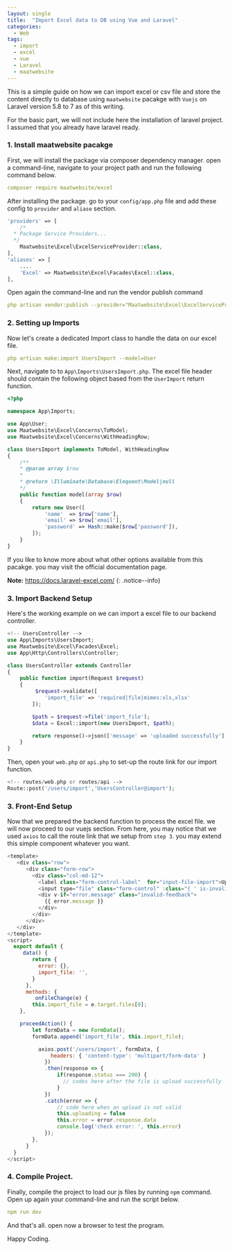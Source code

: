 ```yaml
---
layout: single
title:  "Import Excel data to DB using Vue and Laravel"
categories:
  - Web
tags:
  - import
  - excel
  - vue
  - Laravel
  - maatwebsite
---
```

This is a simple guide on how we can import excel or csv file and store the content directly to database using `maatwebsite` pacakge with `Vuejs` on Laravel version 5.8 to 7 as of this writing.

For the basic part, we will not include here the installation of laravel project. I assumed that you already have laravel ready.

### 1. Install maatwebsite pacakge
First, we will install the package via composer dependency manager. open a command-line, navigate to your project path and run the following command below.
```yaml
composer require maatwebsite/excel
```
After installing the package. go to your `config/app.php` file and add these config to `provider` and `aliase` section.
```php
'providers' => [
	/*
  * Package Service Providers...
  */
	Maatwebsite\Excel\ExcelServiceProvider::class,
],
'aliases' => [
	....
	'Excel' => Maatwebsite\Excel\Facades\Excel::class,
],
```
Open again the command-line and run the vendor publish command
```yaml
php artisan vendor:publish --provider="Maatwebsite\Excel\ExcelServiceProvider"
```
### 2. Setting up Imports
Now let's create a dedicated Import class to handle the data on our excel file.
```yaml
php artisan make:import UsersImport --model=User
```
Next, navigate to to `App\Imports\UsersImport.php`. The excel file  header should contain the following object based from the `UserImport` return function.
```php
<?php

namespace App\Imports;

use App\User;
use Maatwebsite\Excel\Concerns\ToModel;
use Maatwebsite\Excel\Concerns\WithHeadingRow;

class UsersImport implements ToModel, WithHeadingRow
{
    /**
    * @param array $row
    *
    * @return \Illuminate\Database\Eloquent\Model|null
    */
    public function model(array $row)
    {
        return new User([
            'name'  => $row['name'],
            'email' => $row['email'],
            'password' => Hash::make($row['password']),
        ]);
    }
}
```
If you like to know more about what other options available from this pacakge. you may visit the official documentation page.

**Note:** https://docs.laravel-excel.com/
{: .notice--info}


### 3. Import Backend Setup
Here's the working example on we can import a excel file to our backend controller.
```php
<!-- UsersController -->
use App\Imports\UsersImport;
use Maatwebsite\Excel\Facades\Excel;
use App\Http\Controllers\Controller;

class UsersController extends Controller
{
    public function import(Request $request)
    {
         $request->validate([
            'import_file' => 'required|file|mimes:xls,xlsx'
        ]);

        $path = $request->file('import_file');
        $data = Excel::import(new UsersImport, $path);

        return response()->json(['message' => 'uploaded successfully'], 200);
    }
}
```
Then, open your `web.php` or `api.php` to set-up the route link for our import function.
```php
<!-- routes/web.php or routes/api -->
Route::post('/users/import','UsersController@import');
```
### 3. Front-End Setup
Now that we prepared the backend function to process the excel file. we will now proceed to our vuejs section. From here, you may notice that we used `axios` to call the route link that we setup from `step 3`. you may extend this simple component whatever you want.
```javascript
<template>
   <div class="row">
      <div class="form-row">
        <div class="col-md-12">
          <label class="form-control-label"  for="input-file-import">Upload Excel File</label>
          <input type="file" class="form-control" :class="{ ' is-invalid' : error.message }" id="input-file-import" name="file_import" ref="import_file"  @change="onFileChange">
          <div v-if="error.message" class="invalid-feedback">
            {{ error.message }}
          </div>
        </div>
      </div>
   </div>
</template>
<script>
  export default {
     data() {
        return {
          error: {},
          import_file: '',
        }
      },
      methods: {
         onFileChange(e) {
        this.import_file = e.target.files[0];
    },

    proceedAction() {
        let formData = new FormData();
        formData.append('import_file', this.import_file);

          axios.post('/users/import', formData, {
              headers: { 'content-type': 'multipart/form-data' }
            })
            .then(response => {
                if(response.status === 200) {
                  // codes here after the file is upload successfully
                }
            })
            .catch(error => {
                // code here when an upload is not valid
                this.uploading = false
                this.error = error.response.data
                console.log('check error: ', this.error)
            });
        },
      }
  }
</script>
```
### 4. Compile Project.
Finally, compile the project to load our js files by running `npm` command. Open up again your command-line and run the script below.
```yaml
npm run dev
```
And that's all. open now a browser to test the program.

Happy Coding.

